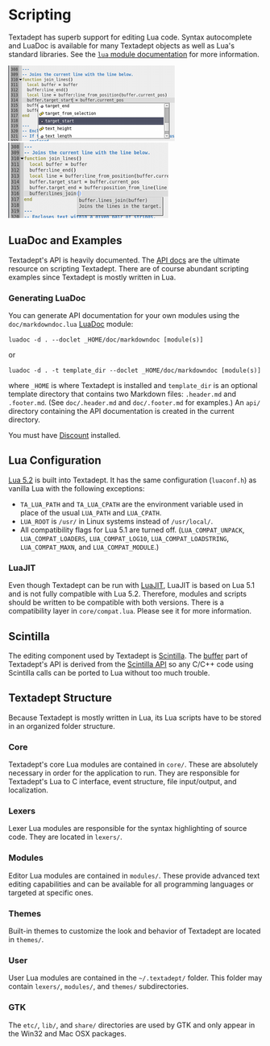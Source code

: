 # Scripting

Textadept has superb support for editing Lua code. Syntax autocomplete and
LuaDoc is available for many Textadept objects as well as Lua's standard
libraries. See the [`lua` module documentation][] for more information.

![Adeptsense ta](images/adeptsense_ta.png)
&nbsp;&nbsp;&nbsp;&nbsp;
![Adeptsense tadoc](images/adeptsense_tadoc.png)

[`lua` module documentation]: api/_M.lua.html

## LuaDoc and Examples

Textadept's API is heavily documented. The [API docs][] are the ultimate
resource on scripting Textadept. There are of course abundant scripting examples
since Textadept is mostly written in Lua.

[API docs]: api/index.html

### Generating LuaDoc

You can generate API documentation for your own modules using the
`doc/markdowndoc.lua` [LuaDoc][] module:

    luadoc -d . --doclet _HOME/doc/markdowndoc [module(s)]

or

    luadoc -d . -t template_dir --doclet _HOME/doc/markdowndoc [module(s)]

where `_HOME` is where Textadept is installed and `template_dir` is an optional
template directory that contains two Markdown files: `.header.md` and
`.footer.md`. (See `doc/.header.md` and `doc/.footer.md` for examples.) An
`api/` directory containing the API documentation is created in the current
directory.

You must have [Discount][] installed.

[LuaDoc]: http://keplerproject.github.com/luadoc/
[Discount]: http://www.pell.portland.or.us/~orc/Code/discount/

## Lua Configuration

[Lua 5.2][] is built into Textadept. It has the same configuration (`luaconf.h`)
as vanilla Lua with the following exceptions:

* `TA_LUA_PATH` and `TA_LUA_CPATH` are the environment variable used in place of
  the usual `LUA_PATH` and `LUA_CPATH`.
* `LUA_ROOT` is `/usr/` in Linux systems instead of `/usr/local/`.
* All compatibility flags for Lua 5.1 are turned off. (`LUA_COMPAT_UNPACK`,
  `LUA_COMPAT_LOADERS`, `LUA_COMPAT_LOG10`, `LUA_COMPAT_LOADSTRING`,
  `LUA_COMPAT_MAXN`, and `LUA_COMPAT_MODULE`.)

[Lua 5.2]: http://www.lua.org/manual/5.2/

### LuaJIT

Even though Textadept can be run with [LuaJIT][], LuaJIT is based on Lua 5.1 and
is not fully compatible with Lua 5.2. Therefore, modules and scripts should be
written to be compatible with both versions. There is a compatibility layer in
`core/compat.lua`. Please see it for more information.

[LuaJIT]: http://luajit.org

## Scintilla

The editing component used by Textadept is [Scintilla][]. The [buffer][] part of
Textadept's API is derived from the [Scintilla API][] so any C/C++ code using
Scintilla calls can be ported to Lua without too much trouble.

[Scintilla]: http://scintilla.org
[buffer]: api/buffer.html
[Scintilla API]: http://scintilla.org/ScintillaDoc.html

## Textadept Structure

Because Textadept is mostly written in Lua, its Lua scripts have to be stored in
an organized folder structure.

### Core

Textadept's core Lua modules are contained in `core/`. These are absolutely
necessary in order for the application to run. They are responsible for
Textadept's Lua to C interface, event structure, file input/output, and
localization.

### Lexers

Lexer Lua modules are responsible for the syntax highlighting of source code.
They are located in `lexers/`.

### Modules

Editor Lua modules are contained in `modules/`. These provide advanced text
editing capabilities and can be available for all programming languages or
targeted at specific ones.

### Themes

Built-in themes to customize the look and behavior of Textadept are located in
`themes/`.

### User

User Lua modules are contained in the `~/.textadept/` folder. This folder may
contain `lexers/`, `modules/`, and `themes/` subdirectories.

### GTK

The `etc/`, `lib/`, and `share/` directories are used by GTK and only appear in
the Win32 and Mac OSX packages.
